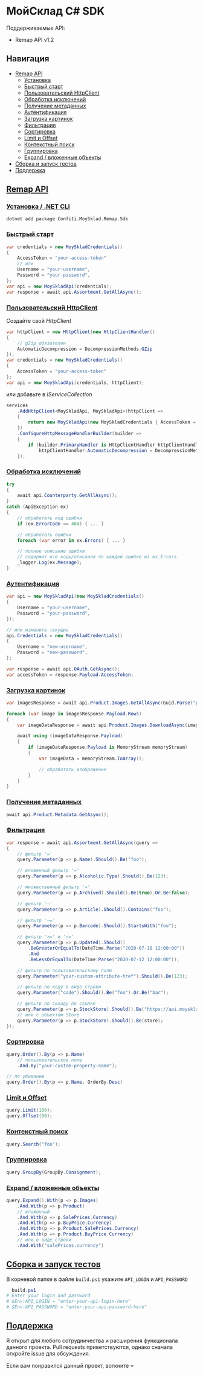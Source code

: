 # МойСклад C# SDK

Поддерживаемые API:

- Remap API v1.2

## Навигация

- [Remap API](#remap-api)
    - [Установка](#remap-api__install)
    - [Быстрый старт](#remap-api__quick-start)
    - [Пользовательский HttpClient](#remap-api__custom-http-client)
    - [Обработка исключений](#remap-api__exceptions-processing)
    - [Получение метаданных](#remap-api__get-metadata)
    - [Аутентификация](#remap-api__auth)
    - [Загрузка картинок](#remap-api__download-images)
    - [Фильтрация](#remap-api__filter)
    - [Сортировка](#remap-api__sort)
    - [Limit и Offset](#remap-api__limit-offset)
    - [Контекстный поиск](#remap-api__searching)
    - [Группировка](#remap-api__grouping)
    - [Expand / вложенные объекты](#remap-api__expand)
- [Сборка и запуск тестов](#build-and-test)
- [Поддержка](#support)

## <a href="#remap-api" id="remap-api" name="remap-api">Remap API</a>

### <a href="#remap-api__install" id="remap-api__install" name="remap-api__install">Установка / .NET CLI</a>

```
dotnet add package Confiti.MoySklad.Remap.Sdk
```

### <a href="#remap-api__quick-start" id="remap-api__quick-start" name="remap-api__quick-start">Быстрый старт</a>

```csharp
var credentials = new MoySkladCredentials()
{
    AccessToken = "your-access-token"
    // или
    Username = "your-username",
    Password = "your-password",
};
var api = new MoySkladApi(credentials);
var response = await api.Assortment.GetAllAsync();
```

### <a href="#remap-api__custom-http-client" id="remap-api__custom-http-client" name="remap-api__custom-http-client">Пользовательский HttpClient</a>

Создайте свой _HttpClient_

```csharp
var httpClient = new HttpClient(new HttpClientHandler()
{
    // gZip обязателен
    AutomaticDecompression = DecompressionMethods.GZip
});
var credentials = new MoySkladCredentials()
{
    AccessToken = "your-access-token"
};
var api = new MoySkladApi(credentials, httpClient);
```

или добавьте в _IServiceCollection_

```csharp
services
    .AddHttpClient<MoySkladApi, MoySkladApi>(httpClient =>
    {
        return new MoySkladApi(new MoySkladCredentials { AccessToken = "your-access-token" }, httpClient);
    })
    .ConfigureHttpMessageHandlerBuilder(builder =>
    {
        if (builder.PrimaryHandler is HttpClientHandler httpClientHandler)
            httpClientHandler.AutomaticDecompression = DecompressionMethods.GZip;
    });
```

### <a href="#remap-api__exceptions-processing" id="remap-api__exceptions-processing" name="remap-api__exceptions-processing">Обработка исключений</a>

````csharp
try
{
    await api.Counterparty.GetAllAsync();
}
catch (ApiException ex)
{
    // обработать код ошибки
    if (ex.ErrorCode == 404) { ... }

    // обработать ошибки
    foreach (var error in ex.Errors) { ... }

    // полное описание ошибки
    // cодержит все коды/описания по каждой ошибке из ex.Errors.
    _logger.Log(ex.Message);
}
````

### <a href="#remap-api__auth" id="remap-api__auth" name="remap-api__auth">Аутентификация</a>

```csharp
var api = new MoySkladApi(new MoySkladCredentials()
{
    Username = "your-username",
    Password = "your-password",
});

// или измените текущие 
api.Credentials = new MoySkladCredentials()
{
    Username = "new-username",
    Password = "new-password",
};

var response = await api.OAuth.GetAsync();
var accessToken = response.Payload.AccessToken;
```

### <a href="#remap-api__download-images" id="remap-api__download-images" name="remap-api__download-images">Загрузка картинок</a>

```csharp
var imagesResponse = await api.Product.Images.GetAllAsync(Guid.Parse("product-id"));

foreach (var image in imagesResponse.Payload.Rows)
{
    var imageDataResponse = await api.Product.Images.DownloadAsync(image);

    await using (imageDataResponse.Payload)
    {
        if (imageDataResponse.Payload is MemoryStream memoryStream)
        {
            var imageData = memoryStream.ToArray();

            // обработать изображение
        }
    }
}
```

### <a href="#remap-api__get-metadata" id="remap-api__get-metadata" name="remap-api__get-metadata">Получение метаданных</a>

````csharp
await api.Product.Metadata.GetAsync();
````

### <a href="#remap-api__filter" id="remap-api__filter" name="remap-api__filter">Фильтрация</a>

```csharp
var response = await api.Assortment.GetAllAsync(query => 
{
    // фильтр '='
    query.Parameter(p => p.Name).Should().Be("foo");

    // вложенный фильтр '='
    query.Parameter(p => p.Alcoholic.Type).Should().Be(123);

    // множественный фильтр '='
    query.Parameter(p => p.Archived).Should().Be(true).Or.Be(false);

    // фильтр '~'
    query.Parameter(p => p.Article).Should().Contains("foo");

    // фильтр '~='
    query.Parameter(p => p.Barcode).Should().StartsWith("foo");

    // фильтр '>=' и '<='
    query.Parameter(p => p.Updated).Should()
        .BeGreaterOrEqualTo(DateTime.Parse("2020-07-10 12:00:00"))
        .And
        .BeLessOrEqualTo(DateTime.Parse("2020-07-12 12:00:00"));

    // фильтр по пользовательскому полю
    query.Parameter("your-custom-attribute-href").Should().Be(123);

    // фильтр по коду в виде строки
    query.Parameter("code").Should().Be("foo").Or.Be("bar");

    // фильтр по складу по ссылке
    query.Parameter(p => p.StockStore).Should().Be("https://api.moysklad.ru/api/remap/1.2/entity/store/59a894aa-0ea3-11ea-0a80-006c00081b5b");
    // или с объектом Store
    query.Parameter(p => p.StockStore).Should().Be(store);
});
```

### <a href="#remap-api__sort" id="remap-api__sort" name="remap-api__sort">Сортировка</a>

```csharp
query.Order().By(p => p.Name)
    // пользовательское поле
    .And.By("your-custom-property-name");

// по убыванию
query.Order().By(p => p.Name, OrderBy.Desc)
```

### <a href="#remap-api__limit-offset" id="remap-api__limit-offset" name="remap-api__limit-offset">Limit и Offset</a>

````csharp
query.Limit(100);
query.Offset(50);
````

### <a href="#remap-api__searching" id="remap-api__searching" name="remap-api__searching">Контекстный поиск</a>

````csharp
query.Search("foo");
````

### <a href="#remap-api__grouping" id="remap-api__grouping" name="remap-api__grouping">Группировка</a>

````csharp
query.GroupBy(GroupBy.Consignment);
````

### <a href="#remap-api__expand" id="remap-api__expand" name="remap-api__expand">Expand / вложенные объекты</a>

````csharp
query.Expand().With(p => p.Images)
    .And.With(p => p.Product)
    // вложенный
    .And.With(p => p.SalePrices.Currency)
    .And.With(p => p.BuyPrice.Currency)
    .And.With(p => p.Product.SalePrices.Currency)
    .And.With(p => p.Product.BuyPrice.Currency)
    // или в виде строки
    .And.With("salePrices.currency")
````

## <a href="#build-and-test" id="build-and-test" name="build-and-test">Сборка и запуск тестов</a>

В корневой папке в файле `build.ps1` укажите `API_LOGIN` и `API_PASSWORD`

```ps1
  build.ps1
# Enter your login and password
# $Env:API_LOGIN = "enter-your-api-login-here"
# $Env:API_PASSWORD = "enter-your-api-password-here"
```

## <a href="#support" id="support" name="support">Поддержка</a>

Я открыт для любого сотрудничества и расширения функционала данного проекта. Pull requests приветствуются, однако сначала откройте issue для обсуждения.

Если вам понравился данный проект, воткните :star: